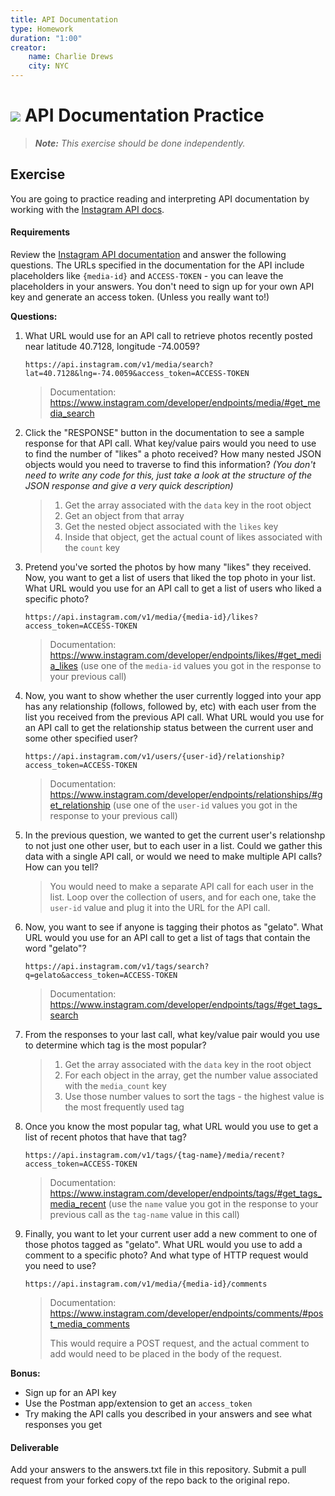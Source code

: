 ```yaml
---
title: API Documentation
type: Homework
duration: "1:00"
creator:
    name: Charlie Drews
    city: NYC
---
```


# ![](https://ga-dash.s3.amazonaws.com/production/assets/logo-9f88ae6c9c3871690e33280fcf557f33.png) API Documentation Practice

> ***Note:*** _This exercise should be done independently._

## Exercise

You are going to practice reading and interpreting API documentation by working with the [Instagram API docs](https://www.instagram.com/developer/).

#### Requirements

Review the [Instagram API documentation](https://www.instagram.com/developer/) and answer the following questions. The URLs specified in the documentation for the API include placeholders like `{media-id}` and `ACCESS-TOKEN` - you can leave the placeholders in your answers. You don't need to sign up for your own API key and generate an access token. (Unless you really want to!)


**Questions:**

1. What URL would use for an API call to retrieve photos recently posted near latitude 40.7128, longitude -74.0059?
	```
	https://api.instagram.com/v1/media/search?lat=40.7128&lng=-74.0059&access_token=ACCESS-TOKEN
	```
	> Documentation: https://www.instagram.com/developer/endpoints/media/#get_media_search



1. Click the "RESPONSE" button in the documentation to see a sample response for that API call. What key/value pairs would you need to use to find the number of "likes" a photo received? How many nested JSON objects would you need to traverse to find this information?  _(You don't need to write any code for this, just take a look at the structure of the JSON response and give a very quick description)_
	> 1. Get the array associated with the `data` key in the root object
	> 1. Get an object from that array
	> 1. Get the nested object associated with the `likes` key
	> 1. Inside that object, get the actual count of likes associated with the `count` key



1. Pretend you've sorted the photos by how many "likes" they received. Now, you want to get a list of users that liked the top photo in your list. What URL would you use for an API call to get a list of users who liked a specific photo?
	```
	https://api.instagram.com/v1/media/{media-id}/likes?access_token=ACCESS-TOKEN
	```
	> Documentation: https://www.instagram.com/developer/endpoints/likes/#get_media_likes (use one of the `media-id` values you got in the response to your previous call)



1. Now, you want to show whether the user currently logged into your app has any relationship (follows, followed by, etc) with each user from the list you received from the previous API call. What URL would you use for an API call to get the relationship status between the current user and some other specified user?
	```
	https://api.instagram.com/v1/users/{user-id}/relationship?access_token=ACCESS-TOKEN
	```
	> Documentation: https://www.instagram.com/developer/endpoints/relationships/#get_relationship (use one of the `user-id` values you got in the response to your previous call)



1. In the previous question, we wanted to get the current user's relationshp to not just one other user, but to each user in a list. Could we gather this data with a single API call, or would we need to make multiple API calls? How can you tell?
	> You would need to make a separate API call for each user in the list. Loop over the collection of users, and for each one, take the `user-id` value and plug it into the URL for the API call.



1. Now, you want to see if anyone is tagging their photos as "gelato". What URL would you use for an API call to get a list of tags that contain the word "gelato"?
	```
	https://api.instagram.com/v1/tags/search?q=gelato&access_token=ACCESS-TOKEN
	```
	> Documentation: https://www.instagram.com/developer/endpoints/tags/#get_tags_search



1. From the responses to your last call, what key/value pair would you use to determine which tag is the most popular?
	>  1. Get the array associated with the `data` key in the root object
	>  2. For each object in the array, get the number value associated with the `media_count` key
	>  3. Use those number values to sort the tags - the highest value is the most frequently used tag



1. Once you know the most popular tag, what URL would you use to get a list of recent photos that have that tag?
	```
	https://api.instagram.com/v1/tags/{tag-name}/media/recent?access_token=ACCESS-TOKEN
	```
	> Documentation: https://www.instagram.com/developer/endpoints/tags/#get_tags_media_recent (use the `name` value you got in the response to your previous call as the `tag-name` value in this call)



1. Finally, you want to let your current user add a new comment to one of those photos tagged as "gelato". What URL would you use to add a comment to a specific photo? And what type of HTTP request would you need to use?
	```
	https://api.instagram.com/v1/media/{media-id}/comments
	```
	> Documentation: https://www.instagram.com/developer/endpoints/comments/#post_media_comments
	>
	> This would require a POST request, and the actual comment to add would need to be placed in the body of the request.



**Bonus:**
- Sign up for an API key
- Use the Postman app/extension to get an `access_token`
- Try making the API calls you described in your answers and see what responses you get


#### Deliverable

Add your answers to the answers.txt file in this repository. Submit a pull request from your forked copy of the repo back to the original repo.
